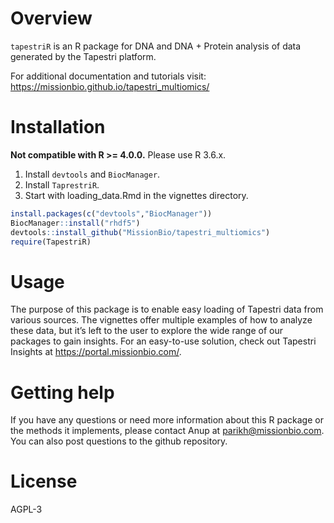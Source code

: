# Overview
`tapestriR` is an R package for DNA and DNA + Protein analysis of data generated by the Tapestri platform.

For additional documentation and tutorials visit: https://missionbio.github.io/tapestri_multiomics/

# Installation

**Not compatible with R >= 4.0.0.** Please use R 3.6.x. 

1) Install `devtools` and `BiocManager`.
2) Install `TaprestriR`. 
3) Start with loading_data.Rmd in the vignettes directory. 

```r
install.packages(c("devtools","BiocManager"))
BiocManager::install("rhdf5")
devtools::install_github("MissionBio/tapestri_multiomics")
require(TapestriR)
```

# Usage
The purpose of this package is to enable easy loading of Tapestri data from various sources. The vignettes offer multiple examples of how to analyze these data, but it’s left to the user to explore the wide range of our packages to gain insights. For an easy-to-use solution, check out Tapestri Insights at https://portal.missionbio.com/. 

# Getting help
If you have any questions or need more information about this R package or the methods it implements, please contact Anup at parikh@missionbio.com. You can also post questions to the github repository. 

# License
AGPL-3
